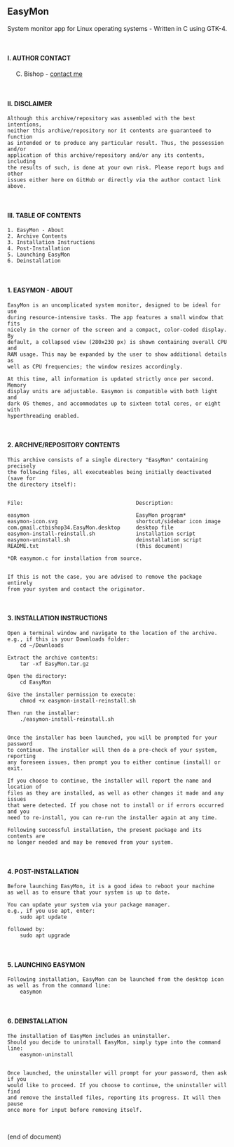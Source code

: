 ## EasyMon
System monitor app for Linux operating systems - Written in C using GTK-4. 

<br/>

#### I. AUTHOR CONTACT  
  
&nbsp;&nbsp;&nbsp;&nbsp; C. Bishop - [contact me](https://casandrabishop.com/contact.html)  

<br/>

#### II. DISCLAIMER  
  
    Although this archive/repository was assembled with the best intentions,  
    neither this archive/repository nor it contents are guaranteed to function  
    as intended or to produce any particular result. Thus, the possession and/or  
    application of this archive/repository and/or any its contents, including  
    the results of such, is done at your own risk. Please report bugs and other  
    issues either here on GitHub or directly via the author contact link above.  

<br/>

#### III. TABLE OF CONTENTS  
  
    1. EasyMon - About
    2. Archive Contents
    3. Installation Instructions
    4. Post-Installation
    5. Launching EasyMon
    6. Deinstallation

<br/>

#### 1. EASYMON - ABOUT  
   
    EasyMon is an uncomplicated system monitor, designed to be ideal for use  
    during resource-intensive tasks. The app features a small window that fits  
    nicely in the corner of the screen and a compact, color-coded display. By  
    default, a collapsed view (280x230 px) is shown containing overall CPU and  
    RAM usage. This may be expanded by the user to show additional details as  
    well as CPU frequencies; the window resizes accordingly.  
  
    At this time, all information is updated strictly once per second. Memory  
    display units are adjustable. Easymon is compatible with both light and  
    dark OS themes, and accommodates up to sixteen total cores, or eight with  
    hyperthreading enabled.  

<br/>

#### 2. ARCHIVE/REPOSITORY CONTENTS  

    This archive consists of a single directory "EasyMon" containing precisely  
    the following files, all executeables being initially deactivated (save for  
    the directory itself):  
  
  
    File:                                    Description:  
  
    easymon                                  EasyMon program*
    easymon-icon.svg                         shortcut/sidebar icon image  
    com.gmail.ctbishop34.EasyMon.desktop     desktop file  
    easymon-install-reinstall.sh             installation script  
    easymon-uninstall.sh                     deinstallation script  
    README.txt                               (this document)  
  
    *OR easymon.c for installation from source.
  
  
    If this is not the case, you are advised to remove the package entirely  
    from your system and contact the originator.  

<br/>

#### 3. INSTALLATION INSTRUCTIONS  
  
    Open a terminal window and navigate to the location of the archive.  
    e.g., if this is your Downloads folder:  
        cd ~/Downloads  
  
    Extract the archive contents:  
        tar -xf EasyMon.tar.gz  
  
    Open the directory:  
        cd EasyMon  
  
    Give the installer permission to execute:  
        chmod +x easymon-install-reinstall.sh  
  
    Then run the installer:  
        ./easymon-install-reinstall.sh  
  
  
    Once the installer has been launched, you will be prompted for your password  
    to continue. The installer will then do a pre-check of your system, reporting  
    any foreseen issues, then prompt you to either continue (install) or exit.  
  
    If you choose to continue, the installer will report the name and location of  
    files as they are installed, as well as other changes it made and any issues  
    that were detected. If you chose not to install or if errors occurred and you  
    need to re-install, you can re-run the installer again at any time.  
  
    Following successful installation, the present package and its contents are  
    no longer needed and may be removed from your system.  

<br/>

#### 4. POST-INSTALLATION  
  
    Before launching EasyMon, it is a good idea to reboot your machine  
    as well as to ensure that your system is up to date.  
  
    You can update your system via your package manager.  
    e.g., if you use apt, enter:  
        sudo apt update  
  
    followed by:  
        sudo apt upgrade  

<br/>

#### 5. LAUNCHING EASYMON  
  
    Following installation, EasyMon can be launched from the desktop icon  
    as well as from the command line:  
        easymon  

<br/>

#### 6. DEINSTALLATION  
  
    The installation of EasyMon includes an uninstaller.  
    Should you decide to uninstall EasyMon, simply type into the command line:    
        easymon-uninstall  
  
  
    Once launched, the uninstaller will prompt for your password, then ask if you  
    would like to proceed. If you choose to continue, the uninstaller will find  
    and remove the installed files, reporting its progress. It will then pause  
    once more for input before removing itself.  

<br/>

(end of document)
